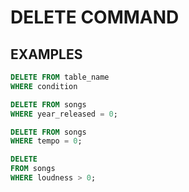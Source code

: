 # DELETE COMMAND

## EXAMPLES

```sql
DELETE FROM table_name
WHERE condition
```
```sql
DELETE FROM songs
WHERE year_released = 0;
```

```sql
DELETE FROM songs
WHERE tempo = 0;
```
```sql
DELETE 
FROM songs
WHERE loudness > 0;
```